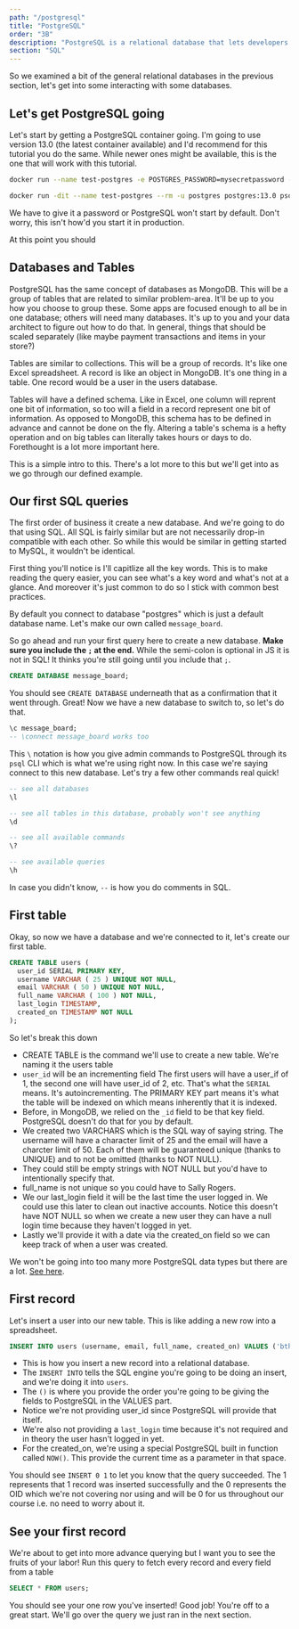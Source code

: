 ```yaml
---
path: "/postgresql"
title: "PostgreSQL"
order: "3B"
description: "PostgreSQL is a relational database that lets developers write amazing apps. Brian goes over how to get PostgreSQL started on your computer and help you write your first query."
section: "SQL"
---
```


So we examined a bit of the general relational databases in the previous section, let's get into some interacting with some databases.

## Let's get PostgreSQL going

Let's start by getting a PostgreSQL container going. I'm going to use version 13.0 (the latest container available) and I'd recommend for this tutorial you do the same. While newer ones might be available, this is the one that will work with this tutorial.

```bash
docker run --name test-postgres -e POSTGRES_PASSWORD=mysecretpassword -p 5432:5432 -d --rm postgres:13.0

docker run -dit --name test-postgres --rm -u postgres postgres:13.0 psql
```

We have to give it a password or PostgreSQL won't start by default. Don't worry, this isn't how'd you start it in production.

At this point you should

## Databases and Tables

PostgreSQL has the same concept of databases as MongoDB. This will be a group of tables that are related to similar problem-area. It'll be up to you how you choose to group these. Some apps are focused enough to all be in one database; others will need many databases. It's up to you and your data architect to figure out how to do that. In general, things that should be scaled separately (like maybe payment transactions and items in your store?)

Tables are similar to collections. This will be a group of records. It's like one Excel spreadsheet. A record is like an object in MongoDB. It's one thing in a table. One record would be a user in the users database.

Tables will have a defined schema. Like in Excel, one column will reprent one bit of information, so too will a field in a record represent one bit of information. As opposed to MongoDB, this schema has to be defined in advance and cannot be done on the fly. Altering a table's schema is a hefty operation and on big tables can literally takes hours or days to do. Forethought is a lot more important here.

This is a simple intro to this. There's a lot more to this but we'll get into as we go through our defined example.

## Our first SQL queries

The first order of business it create a new database. And we're going to do that using SQL. All SQL is fairly similar but are not necessarily drop-in compatible with each other. So while this would be similar in getting started to MySQL, it wouldn't be identical.

First thing you'll notice is I'll capitlize all the key words. This is to make reading the query easier, you can see what's a key word and what's not at a glance. And moreover it's just common to do so I stick with common best practices.

By default you connect to database "postgres" which is just a default database name. Let's make our own called `message_board`.

So go ahead and run your first query here to create a new database. **Make sure you include the `;` at the end.** While the semi-colon is optional in JS it is not in SQL! It thinks you're still going until you include that `;`.

```sql
CREATE DATABASE message_board;
```

You should see `CREATE DATABASE` underneath that as a confirmation that it went through. Great! Now we have a new database to switch to, so let's do that.

```sql
\c message_board;
-- \connect message_board works too
```

This `\` notation is how you give admin commands to PostgreSQL through its `psql` CLI which is what we're using right now. In this case we're saying connect to this new database. Let's try a few other commands real quick!

```sql
-- see all databases
\l

-- see all tables in this database, probably won't see anything
\d

-- see all available commands
\?

-- see available queries
\h
```

In case you didn't know, `--` is how you do comments in SQL.

## First table

Okay, so now we have a database and we're connected to it, let's create our first table.

```sql
CREATE TABLE users (
  user_id SERIAL PRIMARY KEY,
  username VARCHAR ( 25 ) UNIQUE NOT NULL,
  email VARCHAR ( 50 ) UNIQUE NOT NULL,
  full_name VARCHAR ( 100 ) NOT NULL,
  last_login TIMESTAMP,
  created_on TIMESTAMP NOT NULL
);
```

So let's break this down

- CREATE TABLE is the command we'll use to create a new table. We're naming it the users table
- `user_id` will be an incrementing field The first users will have a user_if of 1, the second one will have user_id of 2, etc. That's what the `SERIAL` means. It's autoincrementing. The PRIMARY KEY part means it's what the table will be indexed on which means inherently that it is indexed.
- Before, in MongoDB, we relied on the `_id` field to be that key field. PostgreSQL doesn't do that for you by default.
- We created two VARCHARS which is the SQL way of saying string. The username will have a character limit of 25 and the email will have a charcter limit of 50. Each of them will be guaranteed unique (thanks to UNIQUE) and to not be omitted (thanks to NOT NULL).
- They could still be empty strings with NOT NULL but you'd have to intentionally specify that.
- full_name is not unique so you could have to Sally Rogers.
- We our last_login field it will be the last time the user logged in. We could use this later to clean out inactive accounts. Notice this doesn't have NOT NULL so when we create a new user they can have a null login time because they haven't logged in yet.
- Lastly we'll provide it with a date via the created_on field so we can keep track of when a user was created.

We won't be going into too many more PostgreSQL data types but there are a lot. [See here][types].

## First record

Let's insert a user into our new table. This is like adding a new row into a spreadsheet.

```sql
INSERT INTO users (username, email, full_name, created_on) VALUES ('btholt', 'lol@example.com', 'Brian Holt', NOW());
```

- This is how you insert a new record into a relational database.
- The `INSERT INTO` tells the SQL engine you're going to be doing an insert, and we're doing it into `users`.
- The `()` is where you provide the order you're going to be giving the fields to PostgreSQL in the VALUES part.
- Notice we're not providing user_id since PostgreSQL will provide that itself.
- We're also not providing a `last_login` time because it's not required and in theory the user hasn't logged in yet.
- For the created_on, we're using a special PostgreSQL built in function called `NOW()`. This provide the current time as a parameter in that space.

You should see `INSERT 0 1` to let you know that the query succeeded. The 1 represents that 1 record was inserted successfully and the 0 represents the OID which we're not covering nor using and will be 0 for us throughout our course i.e. no need to worry about it.

## See your first record

We're about to get into more advance querying but I want you to see the fruits of your labor! Run this query to fetch every record and every field from a table

```sql
SELECT * FROM users;
```

You should see your one row you've inserted! Good job! You're off to a great start. We'll go over the query we just ran in the next section.

[types]: https://www.postgresql.org/docs/9.5/datatype.html#DATATYPE-TABLE
